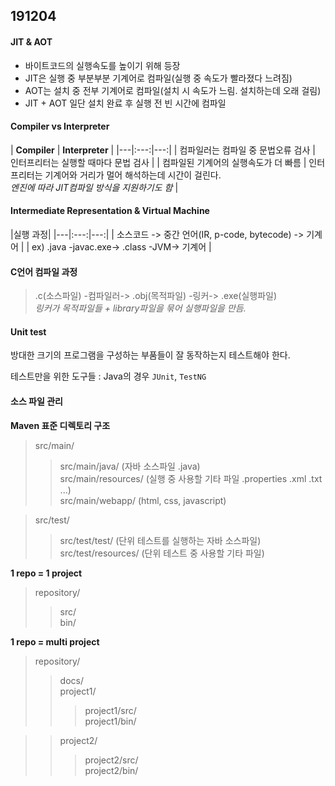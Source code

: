 191204
---

#### JIT & AOT
- 바이트코드의 실행속도를 높이기 위해 등장
- JIT은 실행 중 부분부분 기계어로 컴파일(실행 중 속도가 빨라졌다 느려짐)
- AOT는 설치 중 전부 기계어로 컴파일(설치 시 속도가 느림. 설치하는데 오래 걸림)
- JIT + AOT 일단 설치 완료 후 실행 전 빈 시간에 컴파일

#### Compiler vs Interpreter

| **Compiler** | **Interpreter** |
|---|:---:|---:|
| 컴파일러는 컴파일 중 문법오류 검사 | 인터프리터는 실행할 때마다 문법 검사 |
| 컴파일된 기계어의 실행속도가 더 빠름 | 인터프리터는 기계어와 거리가 멀어 해석하는데 시간이 걸린다. <br>_엔진에 따라 JIT컴파일 방식을 지원하기도 함_ |

#### Intermediate Representation & Virtual Machine
|실행 과정|
|---|:---:|---:|
| 소스코드 -> 중간 언어(IR, p-code, bytecode) -> 기계어 |
| ex) .java -javac.exe-> .class -JVM-> 기계어 |

#### C언어 컴파일 과정
> .c(소스파일) -컴파일러-> .obj(목적파일) -링커-> .exe(실행파일)
<br>_링커가 목적파일들 + library파일을 묶어 실행파일을 만듬._

#### Unit test
방대한 크기의 프로그램을 구성하는 부품들이 잘 동작하는지 테스트해야 한다.

테스트만을 위한 도구들
: Java의 경우 `JUnit`, `TestNG`

#### 소스 파일 관리
**Maven 표준 디렉토리 구조**
>src/main/
>>src/main/java/ (자바 소스파일 .java)<br>
>>src/main/resources/ (실행 중 사용할 기타 파일 .properties .xml .txt ...)<br>
>>src/main/webapp/ (html, css, javascript)

>src/test/
>>src/test/test/ (단위 테스트를 실행하는 자바 소스파일)<br>
>>src/test/resources/ (단위 테스트 중 사용할 기타 파일)

**1 repo = 1 project**
>repository/
>>src/ <br>
>>bin/

**1 repo = multi project**
>repository/
>>docs/<br>
>>project1/
>>>project1/src/ <br>
>>>project1/bin/

>>project2/
>>>project2/src/ <br>
>>>project2/bin/
